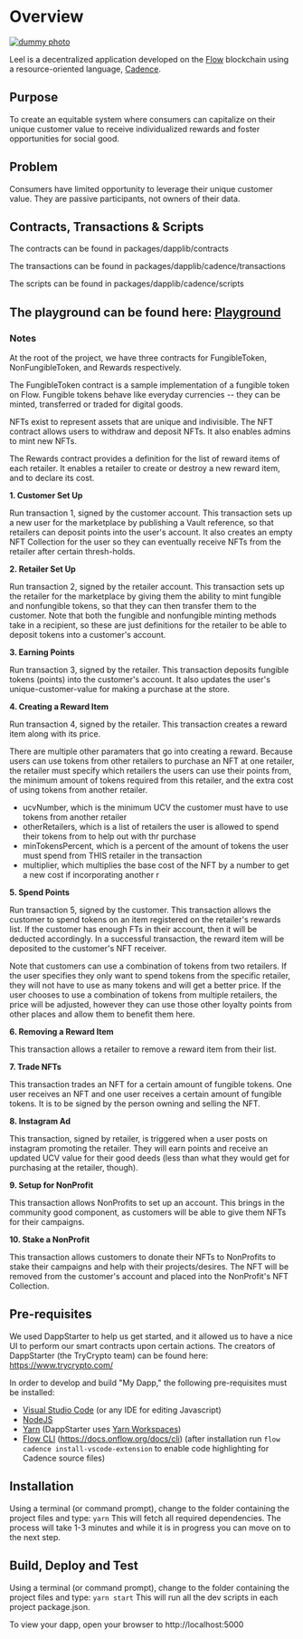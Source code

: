 # Overview

[![dummy photo](https://media.discordapp.net/attachments/749647287667523604/750071226969358356/leel_logo_together.png)](https://play.onflow.org/0d507a56-cf87-4232-a5dd-bcc585b64551)

Leel is a decentralized application developed on the [Flow](https://docs.onflow.org/docs/introduction) blockchain using a resource-oriented language, [Cadence](https://docs.onflow.org/docs/cadence).

## Purpose

To create an equitable system where consumers can capitalize on their unique customer value to receive individualized rewards and foster opportunities for social good.

## Problem

Consumers have limited opportunity to leverage their unique customer value.
They are passive participants, not owners of their data. 

## Contracts, Transactions & Scripts

The contracts can be found in packages/dapplib/contracts

The transactions can be found in packages/dapplib/cadence/transactions

The scripts can be found in packages/dapplib/cadence/scripts

## The playground can be found here: [Playground](https://play.onflow.org/0d507a56-cf87-4232-a5dd-bcc585b64551)

### Notes

At the root of the project, we have three contracts for FungibleToken, NonFungibleToken, and Rewards respectively.

The FungibleToken contract is a sample implementation of a fungible token on Flow. Fungible tokens behave like everyday currencies -- they can be minted, transferred or traded for digital goods.

NFTs exist to represent assets that are unique and indivisible. The NFT contract allows users to withdraw and deposit NFTs. It also enables admins to mint new NFTs.

The Rewards contract provides a definition for the list of reward items of each retailer. It enables a retailer to create or destroy a new reward item, and to declare its cost.

**1. Customer Set Up**

Run transaction 1, signed by the customer account. This transaction sets up a new user for the marketplace by publishing a Vault reference, so that retailers can deposit points into the user's account. It also creates an empty NFT Collection for the
user so they can eventually receive NFTs from the retailer after certain thresh-holds. 

**2. Retailer Set Up**

Run transaction 2, signed by the retailer account. This transaction sets up the retailer for the marketplace by giving them the ability to mint fungible and nonfungible tokens, so that they can then transfer them to the customer. Note that both the fungible and nonfungible minting methods take in a recipient, so these are just definitions for the retailer to be able to deposit
tokens into a customer's account.

**3. Earning Points**

Run transaction 3, signed by the retailer. This transaction deposits fungible tokens (points) into the customer's account. It also updates the user's unique-customer-value for making a purchase at the store.

**4. Creating a Reward Item**

Run transaction 4, signed by the retailer. This transaction creates a reward item along with its price. 

There are multiple other paramaters that go into creating a reward. Because users can use tokens from other retailers
to purchase an NFT at one retailer, the retailer must specify which retailers the users can use their points from,
the minimum amount of tokens required from this retailer, and the extra cost of using tokens from another retailer.
        
- ucvNumber, which is the minimum UCV the customer must have to use tokens from another retailer
- otherRetailers, which is a list of retailers the user is allowed to spend their tokens from to help out with thr purchase
- minTokensPercent, which is a percent of the amount of tokens the user must spend from THIS retailer in the transaction
- multiplier, which multiplies the base cost of the NFT by a number to get a new cost if incorporating another r

**5. Spend Points**

Run transaction 5, signed by the customer. This transaction allows the customer to spend tokens on an item registered on the retailer's rewards list. If the customer has enough FTs in their account, then it will be deducted accordingly. In a successful transaction, the reward item will be deposited to the customer's NFT receiver.

Note that customers can use a combination of tokens from two retailers. If the user specifies they only want to spend tokens from the specific retailer,
they will not have to use as many tokens and will get a better price. If the user chooses to use a combination of tokens from multiple retailers, the price
will be adjusted, however they can use those other loyalty points from other places and allow them to benefit them here.

**6. Removing a Reward Item**

This transaction allows a retailer to remove a reward item from their list.

**7. Trade NFTs**

This transaction trades an NFT for a certain amount of fungible tokens. One user receives an NFT and one user receives a certain amount of fungible tokens. It is to be signed by the person owning and selling the NFT.

**8. Instagram Ad**

This transaction, signed by retailer, is triggered when a user posts on instagram promoting the retailer. They will earn points and receive an updated UCV value for their good deeds (less than what they would get for purchasing at the retailer, though).

**9. Setup for NonProfit**

This transaction allows NonProfits to set up an account. This brings in the community good component, as customers will be able to give them NFTs for their campaigns.

**10. Stake a NonProfit**

This transaction allows customers to donate their NFTs to NonProfits to stake their campaigns and help with their projects/desires. The NFT will be removed from the customer's account and placed into the NonProfit's NFT Collection.

## Pre-requisites

We used DappStarter to help us get started, and it allowed us to have a nice UI to perform our smart contracts upon certain actions. The creators of DappStarter (the TryCrypto team) can be found here: https://www.trycrypto.com/

In order to develop and build "My Dapp," the following pre-requisites must be installed:

* [Visual Studio Code](https://code.visualstudio.com/download) (or any IDE for editing Javascript)
* [NodeJS](https://nodejs.org/en/download/)
* [Yarn](https://classic.yarnpkg.com/en/docs/install) (DappStarter uses [Yarn Workspaces](https://classic.yarnpkg.com/en/docs/workspaces))
* [Flow CLI](https://docs.onflow.org/docs/cli) (https://docs.onflow.org/docs/cli) (after installation run `flow cadence install-vscode-extension` to enable code highlighting for Cadence source files)

## Installation

Using a terminal (or command prompt), change to the folder containing the project files and type: `yarn` This will fetch all required dependencies. The process will take 1-3 minutes and while it is in progress you can move on to the next step.

## Build, Deploy and Test

Using a terminal (or command prompt), change to the folder containing the project files and type: `yarn start` This will run all the dev scripts in each project package.json.

To view your dapp, open your browser to http://localhost:5000
